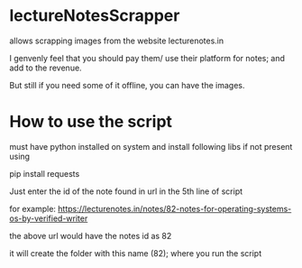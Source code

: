 # lectureNotesScrapper

allows scrapping images from the website lecturenotes.in

I genvenly feel that you should pay them/ use their platform for notes; and add to the revenue.

But still if you need some of it offline, you can have the images.

# How to use the script

must have python installed on system
and install following libs if not present using 

  pip install requests

Just enter the id of the note found in url in the 5th line of script

for example: https://lecturenotes.in/notes/82-notes-for-operating-systems-os-by-verified-writer

the above url would have the notes id as 82

it will create the folder with this name (82); where you run the script
